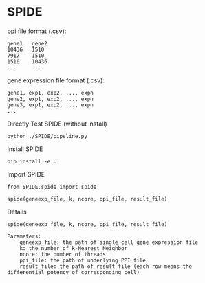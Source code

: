 # SPIDE

ppi file format (.csv):
```
gene1   gene2
10436   1510
7917    1510
1510    10436
...     ...
```

gene expression file format (.csv):
```
gene1, exp1, exp2, ..., expn
gene2, exp1, exp2, ..., expn
gene3, exp1, exp2, ..., expn
...
```

Directly Test SPIDE (without install)
```
python ./SPIDE/pipeline.py
```

Install SPIDE
```
pip install -e .
```

Import SPIDE
```
from SPIDE.spide import spide

spide(geneexp_file, k, ncore, ppi_file, result_file)
```

Details
```
spide(geneexp_file, k, ncore, ppi_file, result_file)

Parameters:
    geneexp_file: the path of single cell gene expression file
    k: the number of k-Nearest Neighbor
    ncore: the number of threads
    ppi_file: the path of underlying PPI file
    result_file: the path of result file (each row means the differential potency of corresponding cell)
```